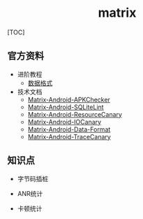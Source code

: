 <h1 align="center">matrix</h1>

[TOC]



## 官方资料

- 进阶教程
  - [数据格式](https://github.com/Tencent/matrix/wiki/Matrix-Android--data-format)
- 技术文档
  - [Matrix-Android-APKChecker](https://github.com/Tencent/matrix/wiki/Matrix-Android-ApkChecker)
  - [Matrix-Android-SQLiteLint](https://github.com/Tencent/matrix/wiki/Matrix-Android-SQLiteLint)
  - [Matrix-Android-ResourceCanary](https://github.com/Tencent/matrix/wiki/Matrix-Android-ResourceCanary)
  - [Matrix-Android-IOCanary](https://github.com/Tencent/matrix/wiki/Matrix-Android-IOCanary)
  - [Matrix-Android-Data-Format](https://github.com/Tencent/matrix/wiki/Matrix-Android--data-format)
  - [Matrix-Android-TraceCanary](https://github.com/Tencent/matrix/wiki/Matrix-Android-TraceCanary)



## 知识点

* 字节码插桩

* ANR统计

* 卡顿统计

  

